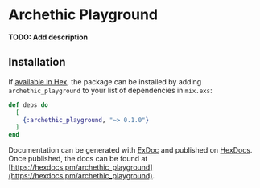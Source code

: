 # Archethic Playground

**TODO: Add description**

## Installation

If [available in Hex](https://hex.pm/docs/publish), the package can be installed
by adding `archethic_playground` to your list of dependencies in `mix.exs`:

```elixir
def deps do
  [
    {:archethic_playground, "~> 0.1.0"}
  ]
end
```

Documentation can be generated with [ExDoc](https://github.com/elixir-lang/ex_doc)
and published on [HexDocs](https://hexdocs.pm). Once published, the docs can
be found at [https://hexdocs.pm/archethic_playground](https://hexdocs.pm/archethic_playground).

